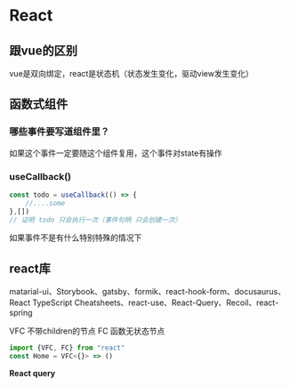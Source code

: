 # React

## 跟vue的区别
vue是双向绑定，react是状态机（状态发生变化，驱动view发生变化）


## 函数式组件
### 哪些事件要写道组件里？
如果这个事件一定要随这个组件复用，这个事件对state有操作

### useCallback()
```js
const todo = useCallback(() => {
    //....some
},[])
// 证明 todo 只会执行一次（事件句柄 只会创建一次）
```
如果事件不是有什么特别特殊的情况下

## react库
matarial-ui、Storybook、gatsby、formik、react-hook-form、docusaurus、React TypeScript Cheatsheets、react-use、React-Query、Recoil、react-spring


VFC 不带children的节点
FC 函数无状态节点

```ts
import {VFC, FC} from "react"
const Home = VFC<{}> => ()
```

**React query**